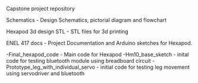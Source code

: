 Capstone project repository

Schematics - Design Schematics, pictorial diagram and flowchart

Hexapod 3d design STL - STL files for 3d printing

ENEL 417 docs - Project Documentation and Arduino sketches for Hexapod.

-Final_hexapod_code - Main code for Hexapod
-Hm10_base_sketch - inital code for testing bluetooth module using breadboard circuit
-Prototype_leg_with_individual_servo - initial code for testing leg movement using servodriver and bluetooth
